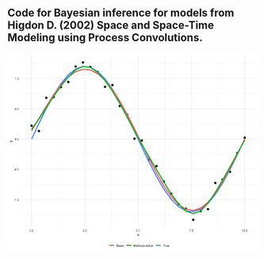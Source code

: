 
## Code for Bayesian inference for models from Higdon D. (2002) Space and Space-Time Modeling using Process Convolutions.

<img src="README_files/figure-gfm/unnamed-chunk-1-1.png" style="display: block; margin: auto;" />
